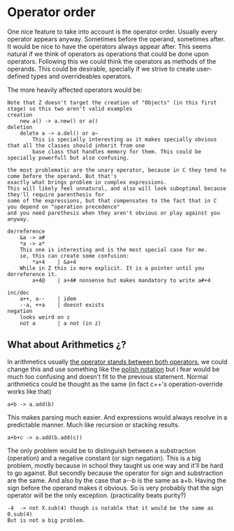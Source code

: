 # Operator order
One nice feature to take into account is the operator order.
Usually every operator appears anyway. Sometimes before the operand, sometimes after.
It would be nice to have the operators always appear after.
This seems natural if we think of operators as operations that could be done upon operators.
Following this we could think the operators as methods of the operands.
This could be desirable, specially if we strive to create user-defined types and overrideables operators.

The more heavily affected operators would be:

	Note that Z doesn't target the creation of "Objects" (in this first stage) so this two aren't valid examples
	creation
		new a()	-> a.new() or a()
	deletion
		delete a -> a.del() or a~ 
			This is specially interesting as it makes specially obvious that all the classes should inherit from one
			base class that handles memory for them. This could be specially powerfull but also confusing.
	
	the most problematic are the unary operator, because in C they tend to come before the operand. But that's 
	exactly what brings problem in complex expressions.
	This will likely feel unnatural, and also will look suboptimal because they'll require parenthesis for 
	some of the expressions, but that compensates to the fact that in C you depend on "operation precedence"
	and you need parethesis when they aren't obvious or play against you anyway.
	
	de/reference
		&a -> a#
		*a -> a*
		This one is interesting and is the most special case for me. 
		ie, this can create some confusion:
			*a+4	| &a+4
		While in Z this is more explicit. It is a pointer until you derreference it.
			a+4@	| a+4# nonsense but makes mandatory to write a#+4
	
	inc/dec
		a++, a--	| idem
		--a, ++a 	| doesnt exists
	negation
		looks weird on z
		not a		| a not (in z) 
		
## What about Arithmetics ¿?
In arithmetics usually [the operator stands between both operators](https://en.wikipedia.org/wiki/Infix_notation),
we could change this and use something like the [polish notation](https://en.wikipedia.org/wiki/Polish_notation) 
but i fear would be much too confusing and doesn't fit to the previous statement.
Normal arithmetics could be thought as the same (in fact c++'s operation-override works like that)

	a+b -> a.add(b)

This makes parsing much easier. And expressions would always resolve in a predictable manner.
Much like recursion or stacking results.

	a+b+c -> a.add(b.add(c))

The only problem would be to distinguish between a substraction (operation) and a negative constant (or sign negation).
This is a big problem, mostly because in school they taught us one way and it'll be hard to go against.
But secondly because the operator for sign and substraction are the same.
And also by the case that a--b is the same as a+b. Having the sign before the operand makes it obvious.
So is very probably that the sign operator will be the only exception.
(practicality beats purity?)

	-4	-> not X.sub(4) though is notable that it would be the same as 0.sub(4)
	But is not a big problem.
	
	
